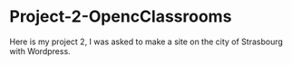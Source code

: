 # Project-2-OpencClassrooms
Here is my project 2, I was asked to make a site on the city of Strasbourg with Wordpress.
